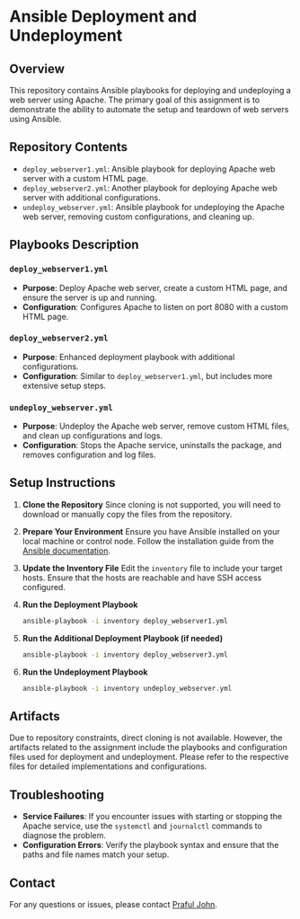# Ansible Deployment and Undeployment

## Overview

This repository contains Ansible playbooks for deploying and undeploying a web server using Apache. The primary goal of this assignment is to demonstrate the ability to automate the setup and teardown of web servers using Ansible.

## Repository Contents

- `deploy_webserver1.yml`: Ansible playbook for deploying Apache web server with a custom HTML page.
- `deploy_webserver2.yml`: Another playbook for deploying Apache web server with additional configurations.
- `undeploy_webserver.yml`: Ansible playbook for undeploying the Apache web server, removing custom configurations, and cleaning up.

## Playbooks Description

### `deploy_webserver1.yml`

- **Purpose**: Deploy Apache web server, create a custom HTML page, and ensure the server is up and running.
- **Configuration**: Configures Apache to listen on port 8080 with a custom HTML page.

### `deploy_webserver2.yml`

- **Purpose**: Enhanced deployment playbook with additional configurations.
- **Configuration**: Similar to `deploy_webserver1.yml`, but includes more extensive setup steps.

### `undeploy_webserver.yml`

- **Purpose**: Undeploy the Apache web server, remove custom HTML files, and clean up configurations and logs.
- **Configuration**: Stops the Apache service, uninstalls the package, and removes configuration and log files.

## Setup Instructions

1. **Clone the Repository**
   Since cloning is not supported, you will need to download or manually copy the files from the repository.

2. **Prepare Your Environment**
   Ensure you have Ansible installed on your local machine or control node. Follow the installation guide from the [Ansible documentation](https://docs.ansible.com/ansible/latest/installation_guide/intro_installation.html).

3. **Update the Inventory File**
   Edit the `inventory` file to include your target hosts. Ensure that the hosts are reachable and have SSH access configured.

4. **Run the Deployment Playbook**
   ```sh
   ansible-playbook -i inventory deploy_webserver1.yml
   ```

5. **Run the Additional Deployment Playbook (if needed)**
   ```sh
   ansible-playbook -i inventory deploy_webserver3.yml
   ```

6. **Run the Undeployment Playbook**
   ```sh
   ansible-playbook -i inventory undeploy_webserver.yml
   ```

## Artifacts

Due to repository constraints, direct cloning is not available. However, the artifacts related to the assignment include the playbooks and configuration files used for deployment and undeployment. Please refer to the respective files for detailed implementations and configurations.

## Troubleshooting

- **Service Failures**: If you encounter issues with starting or stopping the Apache service, use the `systemctl` and `journalctl` commands to diagnose the problem.
- **Configuration Errors**: Verify the playbook syntax and ensure that the paths and file names match your setup.

## Contact

For any questions or issues, please contact [Praful John](https://github.com/Praful-John2409).
